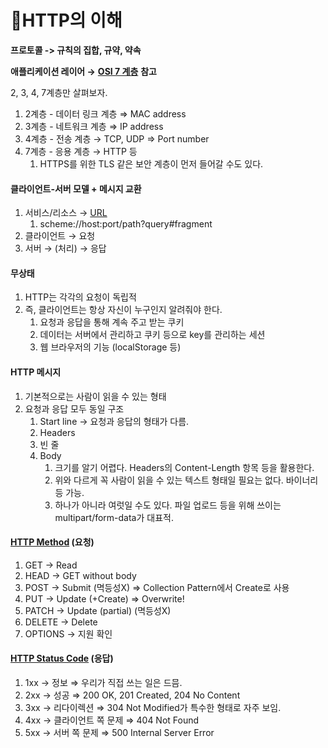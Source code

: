 # HTTP의 이해

**프로토콜 -> 규칙의 집합, 규약, 약속**

**애플리케이션 레이어 →** [**OSI 7 계층**](https://ko.wikipedia.org/wiki/OSI\_%EB%AA%A8%ED%98%95) **참고**

2, 3, 4, 7계층만 살펴보자.

1. 2계층 - 데이터 링크 계층 ⇒ MAC address
2. 3계층 - 네트워크 계층 ⇒ IP address
3. 4계층 - 전송 계층 → TCP, UDP ⇒ Port number
4. 7계층 - 응용 계층 → HTTP 등
   1. HTTPS를 위한 TLS 같은 보안 계층이 먼저 들어갈 수도 있다.

#### 클라이언트-서버 모델 + 메시지 교환

1. 서비스/리소스 → [URL](https://developer.mozilla.org/ko/docs/Web/HTTP/Basics\_of\_HTTP/Identifying\_resources\_on\_the\_Web)
   1. scheme://host:port/path?query#fragment
2. 클라이언트 → 요청
3. 서버 → (처리) → 응답

#### 무상태

1. HTTP는 각각의 요청이 독립적
2. 즉, 클라이언트는 항상 자신이 누구인지 알려줘야 한다.
   1. 요청과 응답을 통해 계속 주고 받는 쿠키
   2. 데이터는 서버에서 관리하고 쿠키 등으로 key를 관리하는 세션
   3. 웹 브라우저의 기능 (localStorage 등)

#### HTTP 메시지

1. 기본적으로는 사람이 읽을 수 있는 형태
2. 요청과 응답 모두 동일 구조
   1. Start line → 요청과 응답의 형태가 다름.
   2. Headers
   3. 빈 줄
   4. Body
      1. 크기를 알기 어렵다. Headers의 Content-Length 항목 등을 활용한다.
      2. 위와 다르게 꼭 사람이 읽을 수 있는 텍스트 형태일 필요는 없다. 바이너리 등 가능.
      3. 하나가 아니라 여럿일 수도 있다. 파일 업로드 등을 위해 쓰이는 multipart/form-data가 대표적.

#### [HTTP Method](https://developer.mozilla.org/ko/docs/Web/HTTP/Methods) (요청)

1. GET → Read
2. HEAD → GET without body
3. POST → Submit (멱등성X) ⇒ Collection Pattern에서 Create로 사용
4. PUT → Update (+Create) ⇒ Overwrite!
5. PATCH → Update (partial) (멱등성X)
6. DELETE → Delete
7. OPTIONS → 지원 확인

#### [HTTP Status Code](https://developer.mozilla.org/ko/docs/Web/HTTP/Status) (응답)

1. 1xx → 정보 ⇒ 우리가 직접 쓰는 일은 드믐.
2. 2xx → 성공 ⇒ 200 OK, 201 Created, 204 No Content
3. 3xx → 리다이렉션 ⇒ 304 Not Modified가 특수한 형태로 자주 보임.
4. 4xx → 클라이언트 쪽 문제 ⇒ 404 Not Found
5. 5xx → 서버 쪽 문제 ⇒ 500 Internal Server Error
